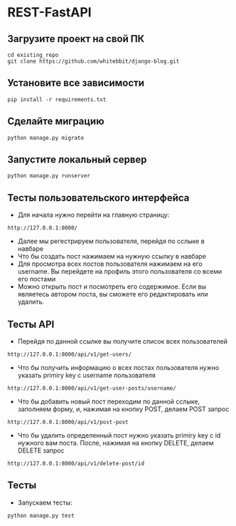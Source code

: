 # REST-FastAPI


## Загрузите проект на свой ПК

```
cd existing_repo
git clone https://github.com/whitebbit/django-blog.git
```

## Установите все зависимости

```
pip install -r requirements.txt
``` 
## Сделайте миграцию

```
python manage.py migrate
``` 

## Запустите локальный сервер

```
python manage.py runserver
``` 

## Тесты пользовательского интерфейса

- Для начала нужно перейти на главную страницу:
```
http://127.0.0.1:8000/
```
- Далее мы регестрируем пользователя, перейдя по сслыке в навбаре
- Что бы создать пост нажимаем на нужную ссылку в навбаре
- Для просмотра всех постов пользователя нажимаем на его username. Вы перейдете на профиль этого пользователя со всеми его постами
- Можно открыть пост и посмотреть его содержимое. Если вы являетесь автором поста, вы сможете его редактировать или удалить.


## Тесты API

- Перейдя по данной ссылке вы получите список всех пользователей
```
http://127.0.0.1:8000/api/v1/get-users/
```
- Что бы получить информацию о всех постах пользователя нужно указать primiry key с username пользователя
```
http://127.0.0.1:8000/api/v1/get-user-posts/username/
```
- Что бы добавить новый пост переходим по данной сслыке, заполняем форму, и, нажимая на кнопку POST, делаем POST запрос
```
http://127.0.0.1:8000/api/v1/post-post
```
- Что бы удалить определенный пост нужно указать primiry key с id нужного вам поста. После, нажимая на кнопку DELETE, делаем DELETE запрос
```
http://127.0.0.1:8000/api/v1/delete-post/id
```

## Тесты
- Запускаем тесты:
```
python manage.py test
```